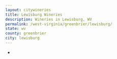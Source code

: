 ```yaml
---
layout: citywineries
title: Lewisburg Wineries
description: Wineries in Lewisburg, WV
permalink: /west-virginia/greenbrier/lewisburg/
state: wv
county: greenbrier
city: lewisburg
---
```

-

